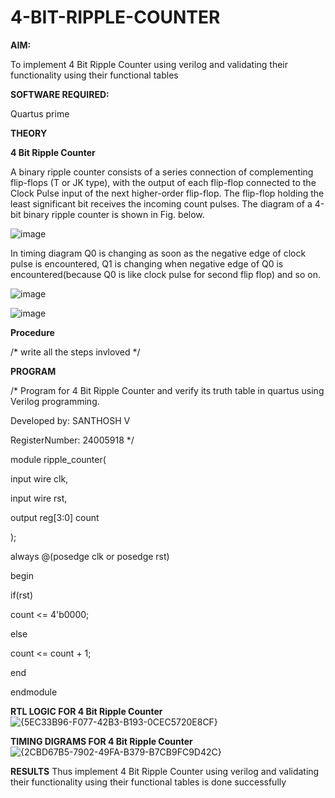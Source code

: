 # 4-BIT-RIPPLE-COUNTER

**AIM:**

To implement  4 Bit Ripple Counter using verilog and validating their functionality using their functional tables

**SOFTWARE REQUIRED:**

Quartus prime

**THEORY**

**4 Bit Ripple Counter**

A binary ripple counter consists of a series connection of complementing flip-flops (T or JK type), with the output of each flip-flop connected to the Clock Pulse input of the next higher-order flip-flop. The flip-flop holding the least significant bit receives the incoming count pulses. The diagram of a 4-bit binary ripple counter is shown in Fig. below.

![image](https://github.com/naavaneetha/4-BIT-RIPPLE-COUNTER/assets/154305477/cb4b74d4-31ab-4359-95d0-d22e67daba13)

In timing diagram Q0 is changing as soon as the negative edge of clock pulse is encountered, Q1 is changing when negative edge of Q0 is encountered(because Q0 is like clock pulse for second flip flop) and so on.

![image](https://github.com/naavaneetha/4-BIT-RIPPLE-COUNTER/assets/154305477/a573a7d6-014e-4e54-93e6-e2ac9530960b)

![image](https://github.com/naavaneetha/4-BIT-RIPPLE-COUNTER/assets/154305477/85e1958a-2fc1-49bb-9a9f-d58ccbf3663c)

**Procedure**

/* write all the steps invloved */

**PROGRAM**

/* Program for 4 Bit Ripple Counter and verify its truth table in quartus using Verilog programming.

 Developed by: SANTHOSH V
 
 RegisterNumber: 24005918
*/

module ripple_counter(

input wire clk,

input wire rst,

output reg[3:0] count

);

always @(posedge clk or posedge rst)

begin

if(rst)

count <= 4'b0000;

else

count <= count + 1;

end

endmodule


**RTL LOGIC FOR 4 Bit Ripple Counter**
![{5EC33B96-F077-42B3-B193-0CEC5720E8CF}](https://github.com/user-attachments/assets/673db1ec-f59d-4dbb-8836-6bbf9a92c164)

**TIMING DIGRAMS FOR 4 Bit Ripple Counter**
![{2CBD67B5-7902-49FA-B379-B7CB9FC9D42C}](https://github.com/user-attachments/assets/033fb14f-7bfc-4c01-b1dc-29d00ee12927)

**RESULTS**
                 Thus implement 4 Bit Ripple Counter using verilog and validating their
 functionality using their functional tables is done successfully
